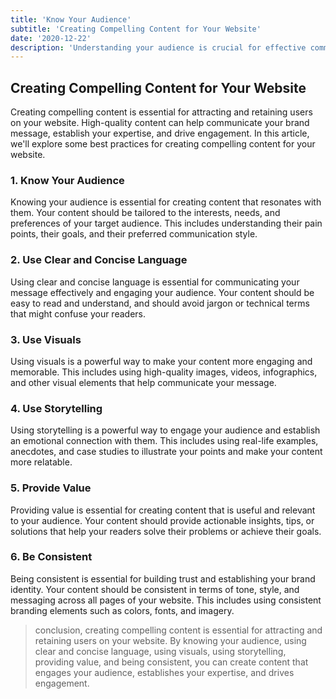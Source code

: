 ```yaml
---
title: 'Know Your Audience'
subtitle: 'Creating Compelling Content for Your Website'
date: '2020-12-22'
description: 'Understanding your audience is crucial for effective communication and marketing. This involves knowing their needs, preferences, and behaviors. Strategies like surveys, data analysis, and user personas help gain audience insights. Creating compelling content and utilizing tools like Google Analytics and CRM systems further enhance audience understanding.'
---
```


## Creating Compelling Content for Your Website

Creating compelling content is essential for attracting and retaining users on your website. High-quality content can help communicate your brand message, establish your expertise, and drive engagement. In this article, we'll explore some best practices for creating compelling content for your website.

### 1. Know Your Audience

Knowing your audience is essential for creating content that resonates with them. Your content should be tailored to the interests, needs, and preferences of your target audience. This includes understanding their pain points, their goals, and their preferred communication style.

### 2. Use Clear and Concise Language

Using clear and concise language is essential for communicating your message effectively and engaging your audience. Your content should be easy to read and understand, and should avoid jargon or technical terms that might confuse your readers.

### 3. Use Visuals

Using visuals is a powerful way to make your content more engaging and memorable. This includes using high-quality images, videos, infographics, and other visual elements that help communicate your message.

### 4. Use Storytelling

Using storytelling is a powerful way to engage your audience and establish an emotional connection with them. This includes using real-life examples, anecdotes, and case studies to illustrate your points and make your content more relatable.

### 5. Provide Value

Providing value is essential for creating content that is useful and relevant to your audience. Your content should provide actionable insights, tips, or solutions that help your readers solve their problems or achieve their goals.

### 6. Be Consistent

Being consistent is essential for building trust and establishing your brand identity. Your content should be consistent in terms of tone, style, and messaging across all pages of your website. This includes using consistent branding elements such as colors, fonts, and imagery.

> conclusion, creating compelling content is essential for attracting and retaining users on your website. By knowing your audience, using clear and concise language, using visuals, using storytelling, providing value, and being consistent, you can create content that engages your audience, establishes your expertise, and drives engagement.
